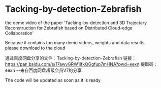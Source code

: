 # Tacking-by-detection-Zebrafish
the demo video of the paper 'Tacking-by-detection and 3D Trajectary Reconstruction for Zebrafish based on Distributed Cloud-edge Collaboration'

Because it contains too many demo videos, weights and data results, please download to the cloud 

通过百度网盘分享的文件：Tacking-by-detection-Zebrafish
链接：https://pan.baidu.com/s/17awvGRW1lfkQGgfup7mHNA?pwd=eexn 
提取码：eexn 
--来自百度网盘超级会员V7的分享

The code will be updated as soon as it is ready

